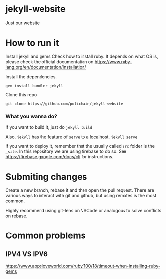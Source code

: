 # jekyll-website
Just our website

# How to run it
Install jekyll and gems
Check how to install ruby. It depends on what OS is, please check the official documentation on https://www.ruby-lang.org/en/documentation/installation/ <br> 

Install the dependencies.

```gem install bundler jekyll```

Clone this repo

```git clone https://github.com/polichain/jekyll-website```

### What you wanna do?
If you want to build it, just do
```jekyll build```

Also, ```jekyll``` has the feature of ```serve``` to a localhost.
``jekyll serve``

If you want to deploy it, remember that the usually called ``src`` folder is the ``_site``. In this repository we are using firebase to do so. See https://firebase.google.com/docs/cli for instructions.

# Submiting changes
Create a new branch, rebase it and then open the pull request. There are various ways to interact with git and github, but using remotes is the most common. 

Highly recommend using git-lens on VSCode or analogous to solve conflicts on rebase.

# Common problems
## IPV4 VS IPV6
https://www.appsloveworld.com/ruby/100/18/timeout-when-installing-ruby-gems